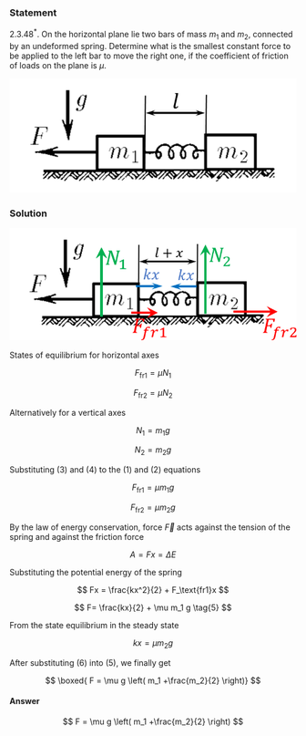 ###  Statement

$2.3.48^*.$ On the horizontal plane lie two bars of mass $m_1$ and $m_2$, connected by an undeformed spring. Determine what is the smallest constant force to be applied to the left bar to move the right one, if the coefficient of friction of loads on the plane is $\mu$.

![ For problem $2.3.48^*$ |757x302, 34%](../../img/2.3.48/2.3.48.png)

### Solution

![ Forces acting on the system |788x308, 51%](../../img/2.3.48/2.3.48_1.png)

States of equilibrium for horizontal axes

$$
F_\text{fr1} = \mu N_1 \tag{1}
$$

$$
F_\text{fr2} = \mu N_2 \tag{2}
$$

Alternatively for a vertical axes

$$
N_1 = m_1g \tag{3}
$$

$$
N_2 = m_2g \tag{4}
$$

Substituting $(3)$ and $(4)$ to the $(1)$ and $(2)$ equations

$$
F_\text{fr1} = \mu m_1g
$$

$$
F_\text{fr2} = \mu m_2g
$$

By the law of energy conservation, force $\vec{F}$ acts against the tension of the spring and against the friction force

$$
A=Fx=\Delta E
$$

Substituting the potential energy of the spring

$$
Fx = \frac{kx^2}{2} + F_\text{fr1}x
$$

$$
F= \frac{kx}{2} + \mu m_1 g \tag{5}
$$

From the state equilibrium in the steady state

$$
kx = \mu m_2 g \tag{6}
$$

After substituting $(6)$ into $(5)$, we finally get

$$
\boxed{ F = \mu g \left( m_1 +\frac{m_2}{2} \right)}
$$

#### Answer

$$
F = \mu g \left( m_1 +\frac{m_2}{2} \right)
$$